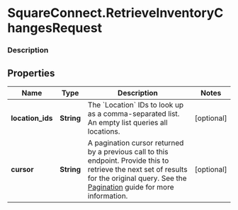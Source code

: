 # SquareConnect.RetrieveInventoryChangesRequest

### Description



## Properties
Name | Type | Description | Notes
------------ | ------------- | ------------- | -------------
**location_ids** | **String** | The &#x60;Location&#x60; IDs to look up as a comma-separated list. An empty list queries all locations. | [optional] 
**cursor** | **String** | A pagination cursor returned by a previous call to this endpoint. Provide this to retrieve the next set of results for the original query.  See the [Pagination](https://developer.squareup.com/docs/docs/working-with-apis/pagination) guide for more information. | [optional] 


